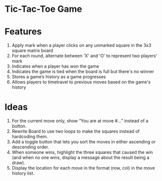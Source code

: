 # Tic-Tac-Toe Game

# Features
1. Apply mark when a player clicks on any unmarked square in the 3x3 square matrix board
2. For each round, alternate between 'X' and 'O' to represent two players' mark
3. Indicates when a player has won the game 
4. Indicates the game is tied when the board is full but there's no winner
5. Stores a game’s history as a game progresses
6. Allows players to timetravel to previous moves based on the game's history

# Ideas
1. For the current move only, show “You are at move #…” instead of a button.
2. Rewrite Board to use two loops to make the squares instead of hardcoding them.
3. Add a toggle button that lets you sort the moves in either ascending or descending order.
4. When someone wins, highlight the three squares that caused the win (and when no one wins, display a message about the result being a draw).
5. Display the location for each move in the format (row, col) in the move history list.